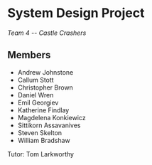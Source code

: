 # System Design Project

*Team 4 -- Castle Crashers*

## Members

* Andrew Johnstone
* Callum Stott
* Christopher Brown
* Daniel Wren
* Emil Georgiev
* Katherine Findlay
* Magdelena Konkiewicz
* Sittikorn Assavanives
* Steven Skelton
* William Bradshaw

Tutor: Tom Larkworthy
